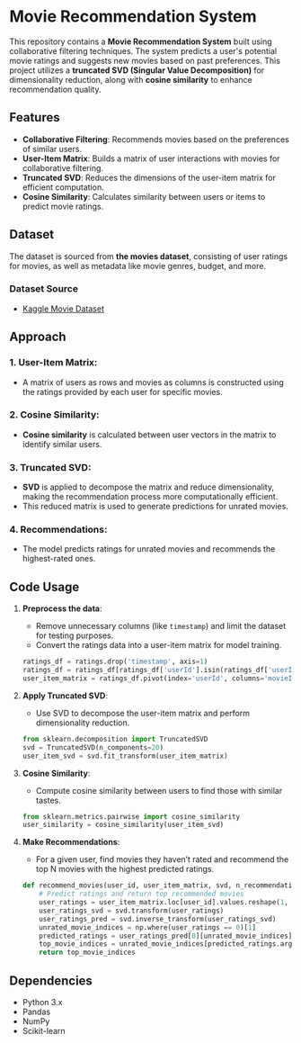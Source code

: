 # Movie Recommendation System

This repository contains a **Movie Recommendation System** built using collaborative filtering techniques. The system predicts a user's potential movie ratings and suggests new movies based on past preferences. This project utilizes a **truncated SVD (Singular Value Decomposition)** for dimensionality reduction, along with **cosine similarity** to enhance recommendation quality.

## Features
- **Collaborative Filtering**: Recommends movies based on the preferences of similar users.
- **User-Item Matrix**: Builds a matrix of user interactions with movies for collaborative filtering.
- **Truncated SVD**: Reduces the dimensions of the user-item matrix for efficient computation.
- **Cosine Similarity**: Calculates similarity between users or items to predict movie ratings.

## Dataset
The dataset is sourced from **the movies dataset**, consisting of user ratings for movies, as well as metadata like movie genres, budget, and more.

### Dataset Source
- [Kaggle Movie Dataset](https://www.kaggle.com/datasets/rounakbanik/the-movies-dataset)

## Approach

### 1. **User-Item Matrix**:
   - A matrix of users as rows and movies as columns is constructed using the ratings provided by each user for specific movies.

### 2. **Cosine Similarity**:
   - **Cosine similarity** is calculated between user vectors in the matrix to identify similar users.

### 3. **Truncated SVD**:
   - **SVD** is applied to decompose the matrix and reduce dimensionality, making the recommendation process more computationally efficient. 
   - This reduced matrix is used to generate predictions for unrated movies.

### 4. **Recommendations**:
   - The model predicts ratings for unrated movies and recommends the highest-rated ones.

## Code Usage

1. **Preprocess the data**:
   - Remove unnecessary columns (like `timestamp`) and limit the dataset for testing purposes.
   - Convert the ratings data into a user-item matrix for model training.

    ```python
    ratings_df = ratings.drop('timestamp', axis=1)
    ratings_df = ratings_df[ratings_df['userId'].isin(ratings_df['userId'].unique()[:1000])]  # Limiting to 1000 users for efficiency
    user_item_matrix = ratings_df.pivot(index='userId', columns='movieId', values='rating').fillna(0)
    ```

2. **Apply Truncated SVD**:
   - Use SVD to decompose the user-item matrix and perform dimensionality reduction.

    ```python
    from sklearn.decomposition import TruncatedSVD
    svd = TruncatedSVD(n_components=20)
    user_item_svd = svd.fit_transform(user_item_matrix)
    ```

3. **Cosine Similarity**:
   - Compute cosine similarity between users to find those with similar tastes.

    ```python
    from sklearn.metrics.pairwise import cosine_similarity
    user_similarity = cosine_similarity(user_item_svd)
    ```

4. **Make Recommendations**:
   - For a given user, find movies they haven’t rated and recommend the top N movies with the highest predicted ratings.

    ```python
    def recommend_movies(user_id, user_item_matrix, svd, n_recommendations=5):
        # Predict ratings and return top recommended movies
        user_ratings = user_item_matrix.loc[user_id].values.reshape(1, -1)
        user_ratings_svd = svd.transform(user_ratings)
        user_ratings_pred = svd.inverse_transform(user_ratings_svd)
        unrated_movie_indices = np.where(user_ratings == 0)[1]
        predicted_ratings = user_ratings_pred[0][unrated_movie_indices]
        top_movie_indices = unrated_movie_indices[predicted_ratings.argsort()[::-1][:n_recommendations]]
        return top_movie_indices
    ```

## Dependencies

- Python 3.x
- Pandas
- NumPy
- Scikit-learn


